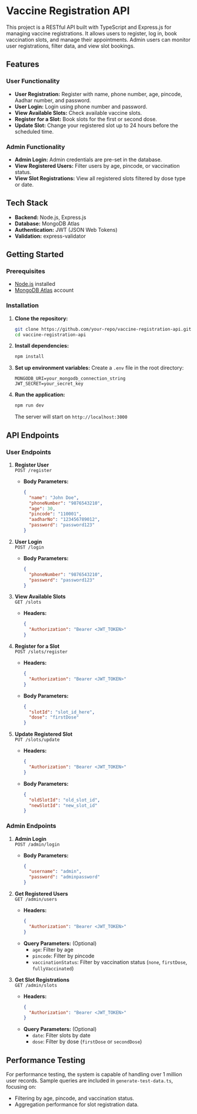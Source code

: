 # Vaccine Registration API

This project is a RESTful API built with TypeScript and Express.js for managing vaccine registrations. It allows users to register, log in, book vaccination slots, and manage their appointments. Admin users can monitor user registrations, filter data, and view slot bookings.

## Features

### User Functionality
- **User Registration:** Register with name, phone number, age, pincode, Aadhar number, and password.
- **User Login:** Login using phone number and password.
- **View Available Slots:** Check available vaccine slots.
- **Register for a Slot:** Book slots for the first or second dose.
- **Update Slot:** Change your registered slot up to 24 hours before the scheduled time.

### Admin Functionality
- **Admin Login:** Admin credentials are pre-set in the database.
- **View Registered Users:** Filter users by age, pincode, or vaccination status.
- **View Slot Registrations:** View all registered slots filtered by dose type or date.

## Tech Stack

- **Backend:** Node.js, Express.js
- **Database:** MongoDB Atlas
- **Authentication:** JWT (JSON Web Tokens)
- **Validation:** express-validator

## Getting Started

### Prerequisites
- [Node.js](https://nodejs.org/en/download/) installed
- [MongoDB Atlas](https://www.mongodb.com/cloud/atlas/register) account

### Installation

1. **Clone the repository:**
   ```bash
   git clone https://github.com/your-repo/vaccine-registration-api.git
   cd vaccine-registration-api
   ```

2. **Install dependencies:**
   ```bash
   npm install
   ```

3. **Set up environment variables:**
   Create a `.env` file in the root directory:
   ```env
   MONGODB_URI=your_mongodb_connection_string
   JWT_SECRET=your_secret_key
   ```

4. **Run the application:**
   ```bash
   npm run dev
   ```
   The server will start on `http://localhost:3000`

## API Endpoints

### User Endpoints

1. **Register User**  
   `POST /register`
   - **Body Parameters:**
     ```json
     {
       "name": "John Doe",
       "phoneNumber": "9876543210",
       "age": 30,
       "pincode": "110001",
       "aadharNo": "123456789012",
       "password": "password123"
     }
     ```

2. **User Login**  
   `POST /login`
   - **Body Parameters:**
     ```json
     {
       "phoneNumber": "9876543210",
       "password": "password123"
     }
     ```

3. **View Available Slots**  
   `GET /slots`
   - **Headers:**
     ```json
     {
       "Authorization": "Bearer <JWT_TOKEN>"
     }
     ```

4. **Register for a Slot**  
   `POST /slots/register`
   - **Headers:**
     ```json
     {
       "Authorization": "Bearer <JWT_TOKEN>"
     }
     ```
   - **Body Parameters:**
     ```json
     {
       "slotId": "slot_id_here",
       "dose": "firstDose"
     }
     ```

5. **Update Registered Slot**  
   `PUT /slots/update`
   - **Headers:**
     ```json
     {
       "Authorization": "Bearer <JWT_TOKEN>"
     }
     ```
   - **Body Parameters:**
     ```json
     {
       "oldSlotId": "old_slot_id",
       "newSlotId": "new_slot_id"
     }
     ```

### Admin Endpoints

1. **Admin Login**  
   `POST /admin/login`
   - **Body Parameters:**
     ```json
     {
       "username": "admin",
       "password": "adminpassword"
     }
     ```

2. **Get Registered Users**  
   `GET /admin/users`
   - **Headers:**
     ```json
     {
       "Authorization": "Bearer <JWT_TOKEN>"
     }
     ```
   - **Query Parameters:** (Optional)
     - `age`: Filter by age
     - `pincode`: Filter by pincode
     - `vaccinationStatus`: Filter by vaccination status (`none`, `firstDose`, `fullyVaccinated`)

3. **Get Slot Registrations**  
   `GET /admin/slots`
   - **Headers:**
     ```json
     {
       "Authorization": "Bearer <JWT_TOKEN>"
     }
     ```
   - **Query Parameters:** (Optional)
     - `date`: Filter slots by date
     - `dose`: Filter by dose (`firstDose` or `secondDose`)

## Performance Testing

For performance testing, the system is capable of handling over 1 million user records. Sample queries are included in `generate-test-data.ts`, focusing on:
- Filtering by age, pincode, and vaccination status.
- Aggregation performance for slot registration data.



